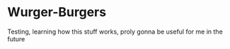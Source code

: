 # Wurger-Burgers

Testing, learning how this stuff works, proly gonna be useful for me in the future
